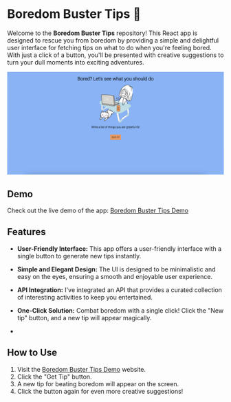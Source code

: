 # Boredom Buster Tips 🎉

Welcome to the **Boredom Buster Tips** repository! This React app is designed to rescue you from boredom by providing a simple and delightful user interface for fetching tips on what to do when you're feeling bored. With just a click of a button, you'll be presented with creative suggestions to turn your dull moments into exciting adventures.

![Boredom Buster Tips Screenshot](bored.png)

## Demo

Check out the live demo of the app: [Boredom Buster Tips Demo](https://64ed015f6c0f72074f205c23--statuesque-horse-4abdee.netlify.app/)

## Features

- **User-Friendly Interface:** This app offers a user-friendly interface with a single button to generate new tips instantly.

- **Simple and Elegant Design:** The UI is designed to be minimalistic and easy on the eyes, ensuring a smooth and enjoyable user experience.

- **API Integration:** I've integrated an API that provides a curated collection of interesting activities to keep you entertained.

- **One-Click Solution:** Combat boredom with a single click! Click the "New tip" button, and a new tip will appear magically.
- 
## How to Use

1. Visit the [Boredom Buster Tips Demo](https://64ed015f6c0f72074f205c23--statuesque-horse-4abdee.netlify.app/) website.
2. Click the "Get Tip" button.
3. A new tip for beating boredom will appear on the screen.
4. Click the button again for even more creative suggestions!

